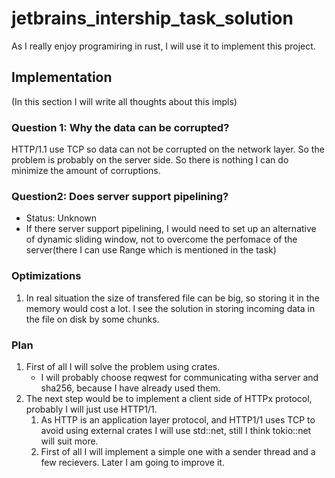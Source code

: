 # jetbrains_intership_task_solution
As I really enjoy programiring in rust, I will use it to implement this project.

## Implementation 
(In this section I will write all thoughts about this impls)
### Question 1: Why the data can be corrupted?
HTTP/1.1 use TCP so data can not be corrupted on the network layer. So the problem is probably on the server side. So there is nothing I can do minimize the amount of corruptions.

### Question2: Does server support pipelining?
- Status: Unknown
- If there server support pipelining, I would need to set up an alternative of dynamic sliding window, not to overcome the perfomace of the server(there I can use Range which is mentioned in the task)

### Optimizations
1. In real situation the size of transfered file can be big, so storing it in the memory would cost a lot. I see the solution in storing incoming data in the file on disk by some chunks.

### Plan
1. First of all I will solve the problem using crates.
   - I will probably choose reqwest for communicating witha  server and sha256, because I have already used them.
2. The next step would be to implement a client side of HTTPx protocol, probably I will just use HTTP1/1.
   1. As HTTP is an application layer protocol, and HTTP1/1 uses TCP to avoid using external crates I will use std::net, still I think tokio::net will suit more.
   2. First of all I will implement a simple one with a sender thread and a few recievers. Later I am going to improve it.
   